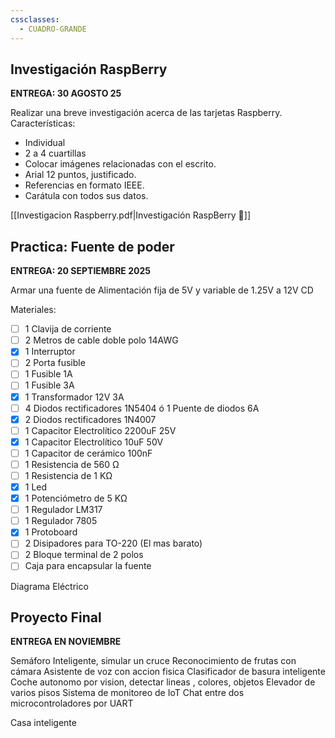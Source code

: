 ```yaml
---
cssclasses:
  - CUADRO-GRANDE
---
```


## Investigación RaspBerry
__ENTREGA: 30 AGOSTO 25__

Realizar una breve investigación acerca de las tarjetas Raspberry.  
Características:  
- Individual 
- 2 a 4 cuartillas  
- Colocar imágenes relacionadas con el escrito.  
- Arial 12 puntos, justificado.  
- Referencias en formato IEEE.  
- Carátula con todos sus datos.

[[Investigacion Raspberry.pdf|Investigación RaspBerry 📄]]
## Practica: Fuente de poder
__ENTREGA: 20 SEPTIEMBRE 2025__

Armar una fuente de Alimentación fija de 5V y variable de 1.25V  a 12V CD

Materiales:
- [ ] 1 Clavija de corriente
- [ ] 2 Metros de cable doble polo 14AWG
- [x] 1 Interruptor
- [ ] 2 Porta fusible
- [ ] 1 Fusible 1A
- [ ] 1 Fusible 3A
- [x] 1 Transformador 12V 3A
- [ ] 4 Diodos rectificadores 1N5404 ó 1 Puente de diodos 6A
- [x] 2 Diodos rectificadores 1N4007
- [ ] 1 Capacitor Electrolítico 2200uF 25V
- [x] 1 Capacitor Electrolítico 10uF 50V
- [ ] 1 Capacitor de cerámico 100nF
- [ ] 1 Resistencia de 560 Ω
- [ ] 1 Resistencia de 1 KΩ
- [x] 1 Led
- [x] 1 Potenciómetro de 5 KΩ
- [ ] 1 Regulador LM317
- [ ] 1 Regulador 7805
- [x] 1 Protoboard
- [ ] 2 Disipadores para TO-220 (El mas barato)
- [ ] 2 Bloque terminal de 2 polos
- [ ] Caja para encapsular la fuente

Diagrama Eléctrico


## Proyecto Final
__ENTREGA EN NOVIEMBRE__

Semáforo Inteligente, simular un cruce
Reconocimiento de frutas con cámara
Asistente de voz con accion fisica
Clasificador de basura inteligente
Coche autonomo por vision, detectar lineas , colores, objetos
Elevador de varios pisos
Sistema de monitoreo de IoT
Chat entre dos microcontroladores por UART

Casa inteligente
